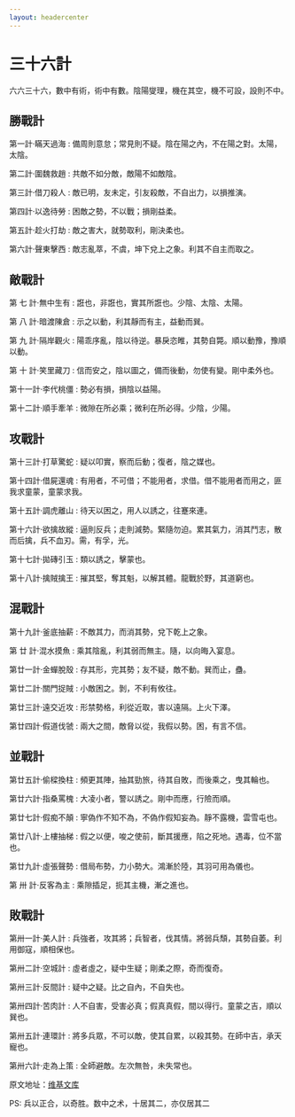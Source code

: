 ```yaml
---
layout: headercenter
---
```


# 三十六計

六六三十六，數中有術，術中有數。陰陽燮理，機在其空，機不可設，設則不中。

## 勝戰計

第一計‧瞞天過海
:	備周則意怠；常見則不疑。陰在陽之內，不在陽之對。太陽，太陰。

第二計‧圍魏救趙
: 共敵不如分敵，敵陽不如敵陰。

第三計‧借刀殺人
:	敵已明，友未定，引友殺敵，不自出力，以損推演。

第四計‧以逸待勞
:	困敵之勢，不以戰；損剛益柔。

第五計‧趁火打劫
:	敵之害大，就勢取利，剛決柔也。

第六計‧聲東擊西
:	敵志亂萃，不虞，坤下兌上之象。利其不自主而取之。

## 敵戰計

第 七 計‧無中生有
:	誑也，非誑也，實其所誑也。少陰、太陰、太陽。

第 八 計‧暗渡陳倉
:	示之以動，利其靜而有主，益動而巽。

第 九 計‧隔岸觀火
:	陽乖序亂，陰以待逆。暴戾恣睢，其勢自斃。順以動豫，豫順以動。

第 十 計‧笑里藏刀
:	信而安之，陰以圖之，備而後動，勿使有變。剛中柔外也。

第十一計‧李代桃僵
:	勢必有損，損陰以益陽。

第十二計‧順手牽羊
:	微隙在所必乘；微利在所必得。少陰，少陽。

## 攻戰計

第十三計‧打草驚蛇
:	疑以叩實，察而后動；復者，陰之媒也。

第十四計‧借屍還魂
:	有用者，不可借；不能用者，求借。借不能用者而用之，匪我求童蒙，童蒙求我。

第十五計‧調虎離山
:	待天以困之，用人以誘之，往蹇來連。

第十六計‧欲擒故縱
:	逼則反兵；走則減勢。緊隨勿迫。累其氣力，消其鬥志，散而后擒，兵不血刃。需，有孚，光。

第十七計‧拋磚引玉
:	類以誘之，擊蒙也。

第十八計‧擒賊擒王
:	摧其堅，奪其魁，以解其體。龍戰於野，其道窮也。

## 混戰計

第十九計‧釜底抽薪
:	不敵其力，而消其勢，兌下乾上之象。

第 廿 計‧混水摸魚
:	乘其陰亂，利其弱而無主。隨，以向晦入宴息。

第廿一計‧金蟬脫殼
:	存其形，完其勢；友不疑，敵不動。巽而止，蠱。

第廿二計‧關門捉賊
:	小敵困之。剝，不利有攸往。

第廿三計‧遠交近攻
:	形禁勢格，利從近取，害以遠隔。上火下澤。

第廿四計‧假道伐虢
:	兩大之間，敵脅以從，我假以勢。困，有言不信。

## 並戰計

第廿五計‧偷樑換柱
:	頻更其陣，抽其勁旅，待其自敗，而後乘之，曳其輪也。

第廿六計‧指桑罵槐
:	大凌小者，警以誘之。剛中而應，行險而順。

第廿七計‧假痴不顛
:	寧偽作不知不為，不偽作假知妄為。靜不露機，雲雪屯也。

第廿八計‧上樓抽梯
:	假之以便，唆之使前，斷其援應，陷之死地。遇毒，位不當也。

第廿九計‧虛張聲勢
:	借局布勢，力小勢大。鴻漸於陸，其羽可用為儀也。

第 卅 計‧反客為主
:	乘隙插足，扼其主機，漸之進也。

## 敗戰計

第卅一計‧美人計
:	兵強者，攻其將；兵智者，伐其情。將弱兵頹，其勢自萎。利用御寇，順相保也。

第卅二計‧空城計
:	虛者虛之，疑中生疑；剛柔之際，奇而復奇。

第卅三計‧反間計
:	疑中之疑。比之自內，不自失也。

第卅四計‧苦肉計
:	人不自害，受害必真；假真真假，間以得行。童蒙之吉，順以巽也。

第卅五計‧連環計
:	將多兵眾，不可以敵，使其自累，以殺其勢。在師中吉，承天寵也。

第卅六計‧走為上策
:	全師避敵。左次無咎，未失常也。

原文地址：[维基文库](https://zh.wikisource.org/wiki/%E4%B8%89%E5%8D%81%E5%85%AD%E8%A8%88)

PS: 兵以正合，以奇胜。数中之术，十居其二，亦仅居其二
